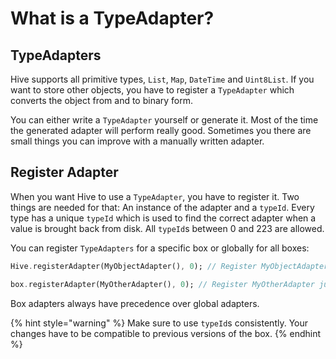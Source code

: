 # What is a TypeAdapter?

## TypeAdapters

Hive supports all primitive types, `List`, `Map`, `DateTime` and `Uint8List`. If you want to store other objects, you have to register a `TypeAdapter` which converts the object from and to binary form.

You can either write a `TypeAdapter` yourself or generate it. Most of the time the generated adapter will perform really good. Sometimes you there are small things you can improve with a manually written adapter.

## Register Adapter

When you want Hive to use a `TypeAdapter`, you have to register it. Two things are needed for that: An instance of the adapter and a `typeId`. Every type has a unique `typeId` which is used to find the correct adapter when a value is brought back from disk. All `typeId`s between 0 and 223 are allowed.

You can register `TypeAdapters` for a specific box or globally for all boxes:

```dart
Hive.registerAdapter(MyObjectAdapter(), 0); // Register MyObjectAdapter for all boxes

box.registerAdapter(MyOtherAdapter(), 0); // Register MyOtherAdapter just for the box
```

Box adapters always have precedence over global adapters.

{% hint style="warning" %}
Make sure to use `typeId`s consistently. Your changes have to be compatible to previous versions of the box.
{% endhint %}

